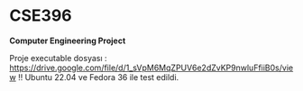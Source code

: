 # CSE396
**Computer Engineering Project**

Proje executable dosyası : https://drive.google.com/file/d/1_sVpM6MqZPUV6e2dZvKP9nwluFfiiB0s/view
!! Ubuntu 22.04 ve Fedora 36 ile test edildi.
